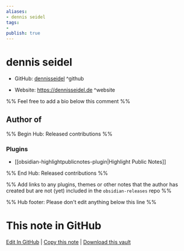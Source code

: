 ```yaml
---
aliases:
- dennis seidel
tags:
- 
publish: true
---
```


# dennis seidel

- GitHub: [dennisseidel](https://github.com/dennisseidel/) ^github
<!-- - Discord: `@` ^discord-->
- Website: <https://dennisseidel.de> ^website
<!-- - [[Publish sites|Publish site]]: ^publish-->

%% Feel free to add a bio below this comment %%


## Author of

%% Begin Hub: Released contributions %%
### Plugins
- [[obsidian-highlightpublicnotes-plugin|Highlight Public Notes]]

%% End Hub: Released contributions %%

%% Add links to any plugins, themes or other notes that the author has created but are not (yet) included in the `obsidian-releases` repo %%

<!--
### Unlisted plugins

- 
-->

<!--
### Others

- 
-->

<!--
## Sponsor this author

- [[GitHub sponsors]]: [Sponsor @dennisseidel on GitHub Sponsors](https://github.com/sponsors/dennisseidel) ^github-sponsor
- [[Buy me a coffee]]: ^buy-me-a-coffee
- [[PayPal]]: ^paypal
- [[Patreon]]: ^patreon

-->

<!--
## Follow this author

- [[YouTube Channels|On YouTube]]: ^youtube
- Twitter: ^twitter
- ...
-->

%% Hub footer: Please don't edit anything below this line %%

# This note in GitHub

<span class="git-footer">[Edit In GitHub](https://github.dev/obsidian-community/obsidian-hub/blob/main/01%20-%20Community/People/dennisseidel.md "git-hub-edit-note") | [Copy this note](https://raw.githubusercontent.com/obsidian-community/obsidian-hub/main/01%20-%20Community/People/dennisseidel.md "git-hub-copy-note") | [Download this vault](https://github.com/obsidian-community/obsidian-hub/archive/refs/heads/main.zip "git-hub-download-vault") </span>